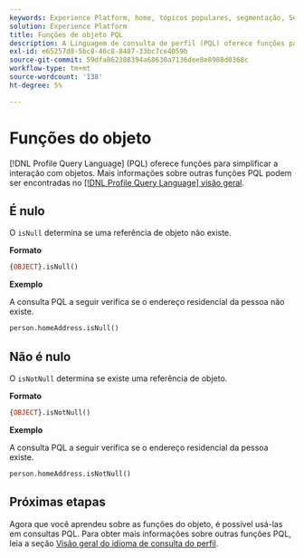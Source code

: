 ```yaml
---
keywords: Experience Platform, home, tópicos populares, segmentação, Segmentação, Serviço de segmentação, pql, PQL, Linguagem de consulta de perfil, funções de objeto, objeto;
solution: Experience Platform
title: Funções de objeto PQL
description: A Linguagem de consulta de perfil (PQL) oferece funções para simplificar a interação com objetos.
exl-id: e65257d8-5bc8-46c8-8487-33bc7ce4059b
source-git-commit: 59dfa862388394a68630a7136dee8e8988d0368c
workflow-type: tm+mt
source-wordcount: '138'
ht-degree: 5%

---
```


# Funções do objeto

[!DNL Profile Query Language] (PQL) oferece funções para simplificar a interação com objetos. Mais informações sobre outras funções PQL podem ser encontradas no [[!DNL Profile Query Language] visão geral](./overview.md).

## É nulo

O `isNull` determina se uma referência de objeto não existe.

**Formato**

```sql
{OBJECT}.isNull()
```

**Exemplo**

A consulta PQL a seguir verifica se o endereço residencial da pessoa não existe.

```sql
person.homeAddress.isNull()
```

## Não é nulo

O `isNotNull` determina se existe uma referência de objeto.

**Formato**

```sql
{OBJECT}.isNotNull()
```

**Exemplo**

A consulta PQL a seguir verifica se o endereço residencial da pessoa existe.

```sql
person.homeAddress.isNotNull()
```

## Próximas etapas

Agora que você aprendeu sobre as funções do objeto, é possível usá-las em consultas PQL. Para obter mais informações sobre outras funções PQL, leia a seção [Visão geral do idioma de consulta do perfil](./overview.md).

